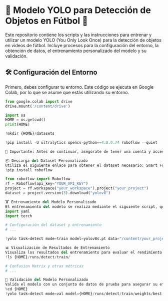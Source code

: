 # 🚀 Modelo YOLO para Detección de Objetos en Fútbol 🏈

Este repositorio contiene los scripts y las instrucciones para entrenar y utilizar un modelo YOLO (You Only Look Once) para la detección de objetos en videos de fútbol. Incluye procesos para la configuración del entorno, la obtención de datos, el entrenamiento personalizado del modelo y su validación.

## 🛠️ Configuración del Entorno

Primero, debes configurar tu entorno. Este código se ejecuta en Google Colab, por lo que se asume que estás utilizando su entorno.

```python
from google.colab import drive
drive.mount('/content/drive')

import os
HOME = os.getcwd()
print(HOME)

!mkdir {HOME}/datasets

!pip install -U ultralytics opencv-python==4.8.0.74 roboflow --quiet

🔗 Importante: Antes de continuar, asegúrate de tener una cuenta y acceso a los servicios de Roboflow.

📦 Descarga del Dataset Personalizado
Utiliza el siguiente enlace para obtener el dataset necesario: Smart Football Object Detection.
!pip install roboflow

from roboflow import Roboflow
rf = Roboflow(api_key="YOUR_API_KEY")
project = rf.workspace("your_workspace").project("your_project")
dataset = project.version(3).download("yolov8")

🏋️ Entrenamiento del Modelo Personalizado
El entrenamiento del modelo se realiza mediante el siguiente script, que incluye la configuración necesaria para el modelo YOLO:
import yaml
import torch

# Configuración del dataset y entrenamiento
# ...

!yolo task=detect mode=train model=yolov8s.pt data="/content/your_project/data.yaml" epochs=28 imgsz=800 plots=True

📊 Visualización de Resultados de Entrenamiento
Visualiza los resultados del entrenamiento para evaluar el rendimiento del modelo.
!ls {HOME}/runs/detect/train/

# Confusion Matrix y otras métricas
# ...

🧪 Validación del Modelo Personalizado
Valida el modelo con un conjunto de datos de prueba para asegurar su eficacia.
%cd {HOME}
!yolo task=detect mode=val model={HOME}/runs/detect/train/weights/best.pt data={dataset.location}/data.yaml

